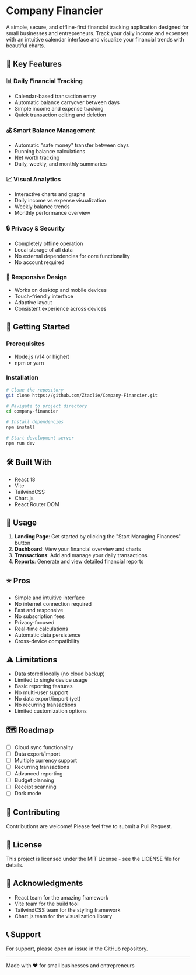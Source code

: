 # Company Financier

A simple, secure, and offline-first financial tracking application designed for small businesses and entrepreneurs. Track your daily income and expenses with an intuitive calendar interface and visualize your financial trends with beautiful charts.

## 🌟 Key Features

### 📊 Daily Financial Tracking

- Calendar-based transaction entry
- Automatic balance carryover between days
- Simple income and expense tracking
- Quick transaction editing and deletion

### 💰 Smart Balance Management

- Automatic "safe money" transfer between days
- Running balance calculations
- Net worth tracking
- Daily, weekly, and monthly summaries

### 📈 Visual Analytics

- Interactive charts and graphs
- Daily income vs expense visualization
- Weekly balance trends
- Monthly performance overview

### 🔒 Privacy & Security

- Completely offline operation
- Local storage of all data
- No external dependencies for core functionality
- No account required

### 📱 Responsive Design

- Works on desktop and mobile devices
- Touch-friendly interface
- Adaptive layout
- Consistent experience across devices

## 🚀 Getting Started

### Prerequisites

- Node.js (v14 or higher)
- npm or yarn

### Installation

```bash
# Clone the repository
git clone https://github.com/Ztaclie/Company-Financier.git

# Navigate to project directory
cd company-financier

# Install dependencies
npm install

# Start development server
npm run dev
```

## 🛠️ Built With

- React 18
- Vite
- TailwindCSS
- Chart.js
- React Router DOM

## 📝 Usage

1. **Landing Page**: Get started by clicking the "Start Managing Finances" button
2. **Dashboard**: View your financial overview and charts
3. **Transactions**: Add and manage your daily transactions
4. **Reports**: Generate and view detailed financial reports

## ⭐ Pros

- Simple and intuitive interface
- No internet connection required
- Fast and responsive
- No subscription fees
- Privacy-focused
- Real-time calculations
- Automatic data persistence
- Cross-device compatibility

## ⚠️ Limitations

- Data stored locally (no cloud backup)
- Limited to single device usage
- Basic reporting features
- No multi-user support
- No data export/import (yet)
- No recurring transactions
- Limited customization options

## 🗺️ Roadmap

- [ ] Cloud sync functionality
- [ ] Data export/import
- [ ] Multiple currency support
- [ ] Recurring transactions
- [ ] Advanced reporting
- [ ] Budget planning
- [ ] Receipt scanning
- [ ] Dark mode

## 🤝 Contributing

Contributions are welcome! Please feel free to submit a Pull Request.

## 📄 License

This project is licensed under the MIT License - see the LICENSE file for details.

## 🙏 Acknowledgments

- React team for the amazing framework
- Vite team for the build tool
- TailwindCSS team for the styling framework
- Chart.js team for the visualization library

## 📞 Support

For support, please open an issue in the GitHub repository.

---

Made with ❤️ for small businesses and entrepreneurs
